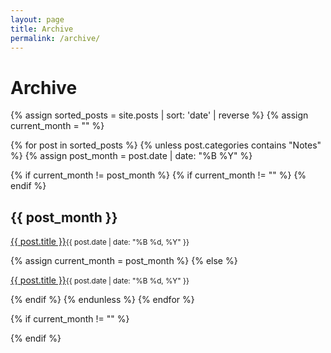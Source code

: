 ```yaml
---
layout: page
title: Archive
permalink: /archive/
---
```


<h1>Archive</h1>

{% assign sorted_posts = site.posts | sort: 'date' | reverse %}
{% assign current_month = "" %}

{% for post in sorted_posts %}
  {% unless post.categories contains "Notes" %}
    {% assign post_month = post.date | date: "%B %Y" %}

{% if current_month != post_month %}
      {% if current_month != "" %}
        </ul>
      {% endif %}

<h2>{{ post_month }}</h2>
<p><a href="{{ post.url }}">{{ post.title }}</a><small>{{ post.date | date: "%B %d, %Y" }}</small></p>
{% assign current_month = post_month %}
{% else %}
<p><a href="{{ post.url }}">{{ post.title }}</a><small>{{ post.date | date: "%B %d, %Y" }}</small></p>
    {% endif %}
  {% endunless %}
{% endfor %}

{% if current_month != "" %}
  </ul>
{% endif %}